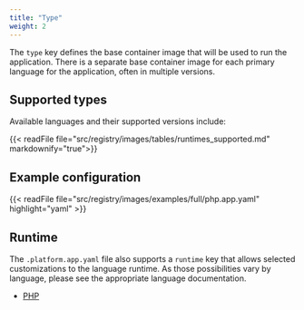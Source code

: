 ```yaml
---
title: "Type"
weight: 2
---
```


The `type` key defines the base container image that will be used to run the application.  There is a separate base container image for each primary language for the application, often in multiple versions.  

## Supported types

Available languages and their supported versions include:

{{< readFile file="src/registry/images/tables/runtimes_supported.md" markdownify="true">}}

## Example configuration

{{< readFile file="src/registry/images/examples/full/php.app.yaml" highlight="yaml" >}}

## Runtime

The `.platform.app.yaml` file also supports a `runtime` key that allows selected customizations to the language runtime. As those possibilities vary by language, please see the appropriate language documentation.

* [PHP](/languages/php/_index.md#runtime-configuration)
